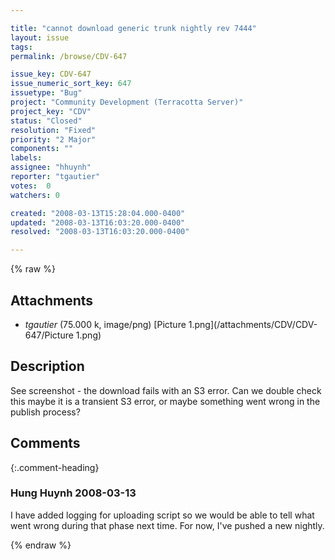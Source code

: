```yaml
---

title: "cannot download generic trunk nightly rev 7444"
layout: issue
tags: 
permalink: /browse/CDV-647

issue_key: CDV-647
issue_numeric_sort_key: 647
issuetype: "Bug"
project: "Community Development (Terracotta Server)"
project_key: "CDV"
status: "Closed"
resolution: "Fixed"
priority: "2 Major"
components: ""
labels: 
assignee: "hhuynh"
reporter: "tgautier"
votes:  0
watchers: 0

created: "2008-03-13T15:28:04.000-0400"
updated: "2008-03-13T16:03:20.000-0400"
resolved: "2008-03-13T16:03:20.000-0400"

---
```




{% raw %}


## Attachments

* <em>tgautier</em> (75.000 k, image/png) [Picture 1.png](/attachments/CDV/CDV-647/Picture 1.png)




## Description

<div markdown="1" class="description">

See screenshot - the download fails with an S3 error.  Can we double check this maybe it is a transient S3 error, or maybe something went wrong in the publish process?

</div>

## Comments


{:.comment-heading}
### **Hung Huynh** <span class="date">2008-03-13</span>

<div markdown="1" class="comment">

I have added logging for uploading script so we would be able to tell what went wrong during that phase next time.
For now, I've pushed a new nightly.

</div>



{% endraw %}
